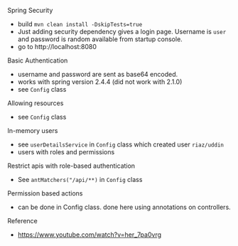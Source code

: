 
Spring Security
- build `mvn clean install -DskipTests=true`
- Just adding security dependency gives a login page. Username is `user` and password is random available from startup console.
- go to http://localhost:8080

Basic Authentication
- username and password are sent as base64 encoded.
- works with spring version 2.4.4 (did not work with 2.1.0)
- see `Config` class

Allowing resources
- see `Config` class

In-memory users
- see `userDetailsService` in `Config` class which created user `riaz/uddin`
- users with roles and permissions

Restrict apis with role-based authentication
- See `antMatchers("/api/**)` in `Config` class

Permission based actions
- can be done in Config class. done here using annotations on controllers.


Reference
- https://www.youtube.com/watch?v=her_7pa0vrg
